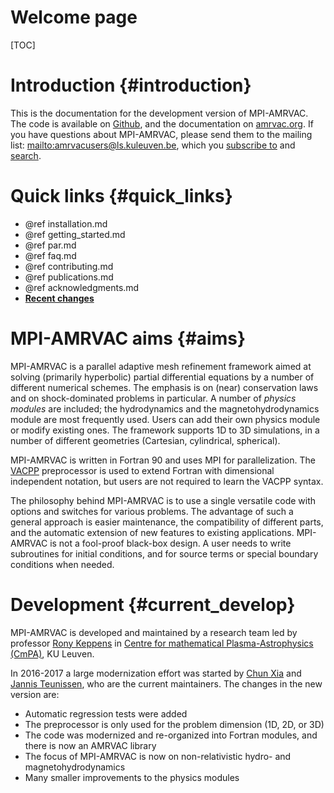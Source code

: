 # Welcome page

[TOC]

# Introduction {#introduction}

This is the documentation for the development version of MPI-AMRVAC. The code is
available on [Github](https://github.com/amrvac/amrvac), and the documentation
on [amrvac.org](http://amrvac.org/). If you have questions about MPI-AMRVAC,
please send them to the mailing list: <mailto:amrvacusers@ls.kuleuven.be>, which you
[subscribe to](https://ls.kuleuven.be/cgi-bin/wa?SUBED1=AMRVACUSERS&A=1) and
[search](https://ls.kuleuven.be/cgi-bin/wa?A0=AMRVACUSERS).

# Quick links {#quick_links}

* @ref installation.md
* @ref getting_started.md
* @ref par.md
* @ref faq.md
* @ref contributing.md
* @ref publications.md
* @ref acknowledgments.md
* [**Recent changes**](https://github.com/amrvac/amrvac/commits/master)

# MPI-AMRVAC aims {#aims}

MPI-AMRVAC is a parallel adaptive mesh refinement framework aimed at solving
(primarily hyperbolic) partial differential equations by a number of different
numerical schemes. The emphasis is on (near) conservation laws and on
shock-dominated problems in particular. A number of *physics modules* are
included; the hydrodynamics and the magnetohydrodynamics module are most
frequently used. Users can add their own physics module or modify existing ones.
The framework supports 1D to 3D simulations, in a number of different geometries
(Cartesian, cylindrical, spherical).

MPI-AMRVAC is written in Fortran 90 and uses MPI for parallelization.
The [VACPP](vacpp.md) preprocessor is used to extend Fortran with dimensional
independent notation, but users are not required to learn the VACPP syntax.

The philosophy behind MPI-AMRVAC is to use a single versatile code with options
and switches for various problems. The advantage of such a general approach is
easier maintenance, the compatibility of different parts, and the automatic
extension of new features to existing applications. MPI-AMRVAC is not a
fool-proof black-box design. A user needs to write subroutines for initial
conditions, and for source terms or special boundary conditions when needed.

# Development {#current_develop}

MPI-AMRVAC is developed and maintained by a research team led by professor 
[Rony Keppens](https://perswww.kuleuven.be/~u0016541/) in 
[Centre for mathematical Plasma-Astrophysics (CmPA)](https://wis.kuleuven.be/CmPA), KU Leuven.

In 2016-2017 a large modernization effort was started
by [Chun Xia](https://wis.kuleuven.be/CmPA/current-members/00086290)
and [Jannis Teunissen](http://teunissen.net/), who are the current maintainers.
The changes in the new version are:

* Automatic regression tests were added
* The preprocessor is only used for the problem dimension (1D, 2D, or 3D)
* The code was modernized and re-organized into Fortran modules, and there is
  now an AMRVAC library
* The focus of MPI-AMRVAC is now on non-relativistic hydro- and
  magnetohydrodynamics
* Many smaller improvements to the physics modules
